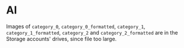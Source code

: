 # AI
Images of `category_0`, `category_0_formatted`, `category_1`, `category_1_formatted`, `category_2` and `category_2_formatted` are in the Storage accounts' drives, since file too large.
